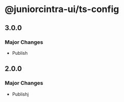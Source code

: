 # @juniorcintra-ui/ts-config

## 3.0.0

### Major Changes

- Publish

## 2.0.0

### Major Changes

- Publishj
